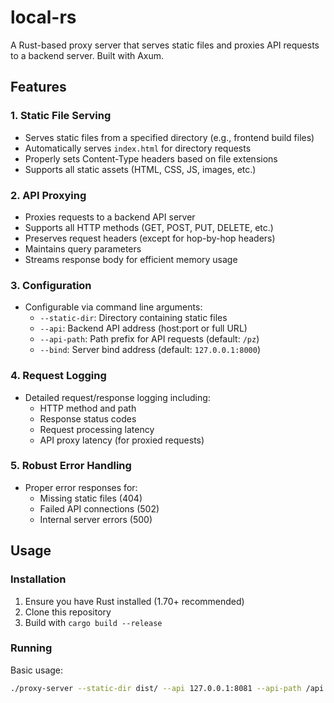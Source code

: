 # local-rs

A Rust-based proxy server that serves static files and proxies API requests to a backend server. Built with Axum.

## Features

### 1. Static File Serving

- Serves static files from a specified directory (e.g., frontend build files)
- Automatically serves `index.html` for directory requests
- Properly sets Content-Type headers based on file extensions
- Supports all static assets (HTML, CSS, JS, images, etc.)

### 2. API Proxying

- Proxies requests to a backend API server
- Supports all HTTP methods (GET, POST, PUT, DELETE, etc.)
- Preserves request headers (except for hop-by-hop headers)
- Maintains query parameters
- Streams response body for efficient memory usage

### 3. Configuration

- Configurable via command line arguments:
  - `--static-dir`: Directory containing static files
  - `--api`: Backend API address (host:port or full URL)
  - `--api-path`: Path prefix for API requests (default: `/pz`)
  - `--bind`: Server bind address (default: `127.0.0.1:8000`)

### 4. Request Logging

- Detailed request/response logging including:
  - HTTP method and path
  - Response status codes
  - Request processing latency
  - API proxy latency (for proxied requests)

### 5. Robust Error Handling

- Proper error responses for:
  - Missing static files (404)
  - Failed API connections (502)
  - Internal server errors (500)

## Usage

### Installation

1. Ensure you have Rust installed (1.70+ recommended)
2. Clone this repository
3. Build with `cargo build --release`

### Running

Basic usage:

```bash
./proxy-server --static-dir dist/ --api 127.0.0.1:8081 --api-path /api
```
